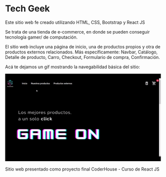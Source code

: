 <h1> Tech Geek </h1>

Este sitio web fe creado utilizando HTML, CSS, Bootstrap y React JS

Se trata de una tienda de e-commerce, en donde se pueden conseguir tecnología gamer/ de computación.

El sitio web incluye una página de inicio, una de productos propios y otra de productos externos relacionados. Más específicamente: Navbar, Catálogo, Detalle de producto, Carro, Checkout, Formulario de compra, Confirmación.


Acá te dejamos un gif mostrando la navegabilidad básica del sitio:

![alt text](./src/assets/imagenes/TechGeekGif.gif "Logo Title Text 1")


Sitio web presentado como proyecto final 
CoderHouse - Curso de React JS
